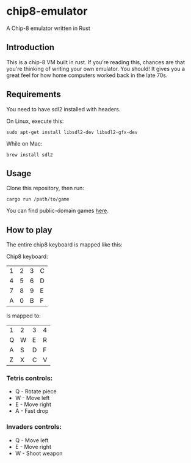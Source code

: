 # chip8-emulator
A Chip-8 emulator written in Rust

## Introduction

This is a chip-8 VM built in rust. If you're reading this, chances are that you're thinking of writing your own emulator. You should! It gives you a great feel for how home computers worked back in the late 70s. 

## Requirements

You need to have sdl2 installed with headers. 

On Linux, execute this:

```
sudo apt-get install libsdl2-dev libsdl2-gfx-dev
```

While on Mac:

```
brew install sdl2
```

## Usage

Clone this repository, then run:

```
cargo run /path/to/game
```

You can find public-domain games [here](https://www.zophar.net/pdroms/chip8/chip-8-games-pack.html).

## How to play

The entire chip8 keyboard is mapped like this:

Chip8 keyboard:

|      |      |      |      |
| ---- | ---- | ---- | ---- |
| 1    | 2    | 3    | C    |
| 4    | 5    | 6    | D    |
| 7    | 8    | 9    | E    |
| A    | 0    | B    | F    |

Is mapped to:

|      |      |      |      |
| ---- | ---- | ---- | ---- |
| 1    | 2    | 3    | 4    |
| Q    | W    | E    | R    |
| A    | S    | D    | F    |
| Z    | X    | C    | V    |

### Tetris controls:

- Q - Rotate piece
- W - Move left
- E - Move right
- A - Fast drop

### Invaders controls:

- Q - Move left
- E - Move right
- W - Shoot weapon
